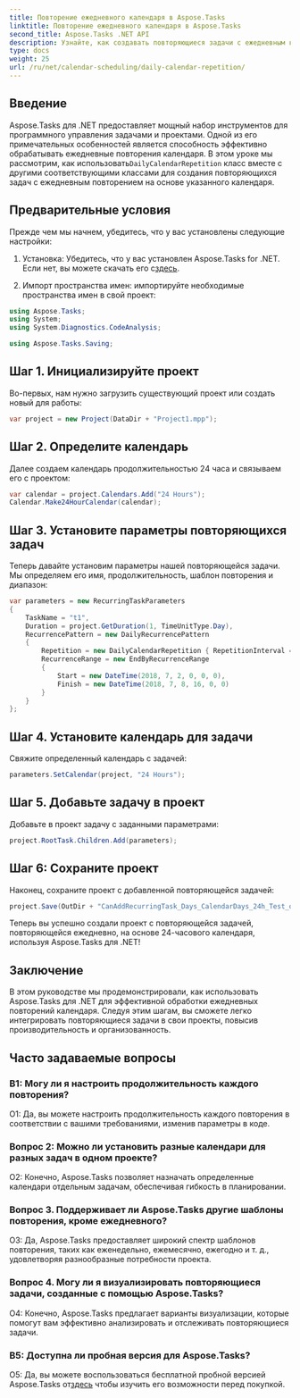 ```yaml
---
title: Повторение ежедневного календаря в Aspose.Tasks
linktitle: Повторение ежедневного календаря в Aspose.Tasks
second_title: Aspose.Tasks .NET API
description: Узнайте, как создавать повторяющиеся задачи с ежедневным календарным повторением в Aspose.Tasks для .NET. Повышайте эффективность управления проектами без особых усилий.
type: docs
weight: 25
url: /ru/net/calendar-scheduling/daily-calendar-repetition/
---
```

## Введение

 Aspose.Tasks для .NET предоставляет мощный набор инструментов для программного управления задачами и проектами. Одной из его примечательных особенностей является способность эффективно обрабатывать ежедневные повторения календаря. В этом уроке мы рассмотрим, как использовать`DailyCalendarRepetition` класс вместе с другими соответствующими классами для создания повторяющихся задач с ежедневным повторением на основе указанного календаря.

## Предварительные условия

Прежде чем мы начнем, убедитесь, что у вас установлены следующие настройки:

1.  Установка: Убедитесь, что у вас установлен Aspose.Tasks for .NET. Если нет, вы можете скачать его с[здесь](https://releases.aspose.com/tasks/net/).

2. Импорт пространства имен: импортируйте необходимые пространства имен в свой проект:

```csharp
using Aspose.Tasks;
using System;
using System.Diagnostics.CodeAnalysis;

using Aspose.Tasks.Saving;

```

## Шаг 1. Инициализируйте проект

Во-первых, нам нужно загрузить существующий проект или создать новый для работы:

```csharp
var project = new Project(DataDir + "Project1.mpp");
```

## Шаг 2. Определите календарь

Далее создаем календарь продолжительностью 24 часа и связываем его с проектом:

```csharp
var calendar = project.Calendars.Add("24 Hours");
Calendar.Make24HourCalendar(calendar);
```

## Шаг 3. Установите параметры повторяющихся задач

Теперь давайте установим параметры нашей повторяющейся задачи. Мы определяем его имя, продолжительность, шаблон повторения и диапазон:

```csharp
var parameters = new RecurringTaskParameters
{
    TaskName = "t1",
    Duration = project.GetDuration(1, TimeUnitType.Day),
    RecurrencePattern = new DailyRecurrencePattern
    {
        Repetition = new DailyCalendarRepetition { RepetitionInterval = 1 },
        RecurrenceRange = new EndByRecurrenceRange
        {
            Start = new DateTime(2018, 7, 2, 0, 0, 0),
            Finish = new DateTime(2018, 7, 8, 16, 0, 0)
        }
    }
};
```

## Шаг 4. Установите календарь для задачи

Свяжите определенный календарь с задачей:

```csharp
parameters.SetCalendar(project, "24 Hours");
```

## Шаг 5. Добавьте задачу в проект

Добавьте в проект задачу с заданными параметрами:

```csharp
project.RootTask.Children.Add(parameters);
```

## Шаг 6: Сохраните проект

Наконец, сохраните проект с добавленной повторяющейся задачей:

```csharp
project.Save(OutDir + "CanAddRecurringTask_Days_CalendarDays_24h_Test_out.mpp", SaveFileFormat.Mpp);
```

Теперь вы успешно создали проект с повторяющейся задачей, повторяющейся ежедневно, на основе 24-часового календаря, используя Aspose.Tasks для .NET!

## Заключение

В этом руководстве мы продемонстрировали, как использовать Aspose.Tasks для .NET для эффективной обработки ежедневных повторений календаря. Следуя этим шагам, вы сможете легко интегрировать повторяющиеся задачи в свои проекты, повысив производительность и организованность.

## Часто задаваемые вопросы

### В1: Могу ли я настроить продолжительность каждого повторения?

О1: Да, вы можете настроить продолжительность каждого повторения в соответствии с вашими требованиями, изменив параметры в коде.

### Вопрос 2: Можно ли установить разные календари для разных задач в одном проекте?

О2: Конечно, Aspose.Tasks позволяет назначать определенные календари отдельным задачам, обеспечивая гибкость в планировании.

### Вопрос 3. Поддерживает ли Aspose.Tasks другие шаблоны повторения, кроме ежедневного?

О3: Да, Aspose.Tasks предоставляет широкий спектр шаблонов повторения, таких как еженедельно, ежемесячно, ежегодно и т. д., удовлетворяя разнообразные потребности проекта.

### Вопрос 4. Могу ли я визуализировать повторяющиеся задачи, созданные с помощью Aspose.Tasks?

О4: Конечно, Aspose.Tasks предлагает варианты визуализации, которые помогут вам эффективно анализировать и отслеживать повторяющиеся задачи.

### В5: Доступна ли пробная версия для Aspose.Tasks?

 О5: Да, вы можете воспользоваться бесплатной пробной версией Aspose.Tasks от[здесь](https://releases.aspose.com/) чтобы изучить его возможности перед покупкой.